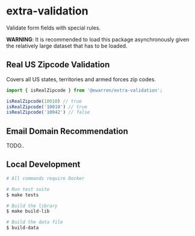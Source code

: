 # extra-validation

Validate form fields with special rules.

**WARNING**: It is recommended to load this package asynchronously given the relatively large dataset that has to be loaded.

## Real US Zipcode Validation

Covers all US states, territories and armed forces zip codes.

```js
import { isRealZipcode } from '@ewarren/extra-validation';

isRealZipcode(10010) // true
isRealZipcode('10010') // true
isRealZipcode('10042') // false
```

## Email Domain Recommendation

TODO..

## Local Development

```sh
# All commands require Docker

# Run test suite
$ make tests

# Build the library
$ make build-lib

# Build the data file
$ build-data
```
